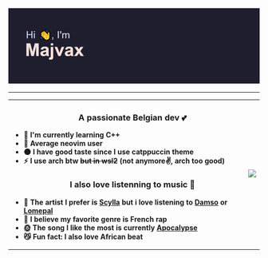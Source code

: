 <div align="center">
    <img src="./image/header.png"/>
</div>

<hr/>





<table align="center" style="width: 100%;">
    <tr>
        <td>
            <ul>
                <h3 align="center">A passionate Belgian dev 💕</h3>
                <li><b>🔭 I'm currently learning C++</b></li>
                <li><b>🌱 Average neovim user</b></li>
                <li><b>🌑 I have good taste since I use catppuccin theme</b></li>
                <li><b>⚡ I use arch btw <s>but in wsl2</s> (not anymore✌️, arch too good)</b></li>
                <h3 align="center">I also love listenning to music 🎺</h3>
                <li><b>🎨 The artist I prefer is <a href="https://open.spotify.com/artist/7fRBY7RRf4iMn2Z4bhZcYA?si=o__BUiBqRmGDn0Q4JMyQTg">Scylla</a> but i love listening to <a href="https://open.spotify.com/artist/2UwqpfQtNuhBwviIC0f2ie?si=79dF3w7lSFi0A-qZti2HOA">Damso</a> or <a href="https://open.spotify.com/artist/1Yfe3ONJlioHys7jwHdfVm?si=ZLNWOD0rQ3m6_sE4d7ZElg">Lomepal</a></b></li>
                <li><b>💖 I believe my favorite genre is French rap</b></li>
                <li><b>🌞 The song I like the most is currently <a href="https://open.spotify.com/track/0yc6Gst2xkRu0eMLeRMGCX?si=4e2fca7a8f7b4f2d">Apocalypse</a></b></li>
                <li><b>😼 Fun fact: I also love African beat</b></li>
            </ul>
        </td>
        <td><img src="https://spotify-github-profile.vercel.app/api/view?uid=xavdejam&cover_image=true&theme=compact&show_offline=false&background_color=121212&interchange=true"></tr>
    </tr>
</table>

